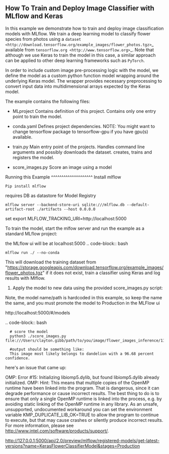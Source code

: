 ## How To Train and Deploy Image Classifier with MLflow and Keras

In this example we demonstrate how to train and deploy image classification models with MLflow.
We train a deep learning model to classify flower species from photos using a `dataset <http://download.tensorflow.org/example_images/flower_photos.tgz>`_ available from `tensorflow.org <http://www.tensorflow.org>`_. Note that although we use Keras to train the model in this case,
a similar approach can be applied to other deep learning frameworks such as `PyTorch`.

In order to include custom image pre-processing logic with the model, we define the model as a
custom python function model wrapping around the underlying Keras model. The wrapper provides
necessary preprocessing to convert input data into multidimensional arrays expected by the
Keras model.

The example contains the following files:

-   MLproject
    Contains definition of this project. Contains only one entry point to train the model.

-   conda.yaml
    Defines project dependencies. NOTE: You might want to change tensorflow package to tensorflow-gpu
    if you have gpu(s) available.

-   train.py
    Main entry point of the projects. Handles command line arguments and possibly downloads the
    dataset. creates, trains and registers the model.

-   score_images.py
    Score an image using a model

Running this Example
^^^^^^^^^^^^^^^^^^^^
Install mlflow

    Pip install mlflow

requires DB as datastore for Model Registry

    mlflow server --backend-store-uri sqlite:///mlflow.db --default-artifact-root ./artifacts --host 0.0.0.0

set
export MLFLOW_TRACKING_URI=http://localhost:5000

To train the model, start the mlfow server and run the example as a standard MLflow project:

the MLflow ui will be at localhost:5000
.. code-block:: bash

    mlflow run ./ --no-conda

This will download the training dataset from "https://storage.googleapis.com/download.tensorflow.org/example_images/flower_photos.tgz" if it does not exist, train a classifier using Keras and
log results with Mlflow.

1. Apply the model to new data using the provided score_images.py script:

Note, the model name/path is hardcoded in this example, so keep the name the same, and you must promote the model to Production in the MLFlow ui

http://localhost:5000/#/models

.. code-block:: bash

      # score the model
      python3 ./score_images.py file:///Users/clayton.gibb/path/to/you/image/flower_images_inference/110472418_87b6a3aa98_m.jpg

      #output should be something like:
      This image most likely belongs to dandelion with a 96.68 percent confidence.

here's an issue that came up:

OMP: Error #15: Initializing libiomp5.dylib, but found libiomp5.dylib already initialized.
OMP: Hint: This means that multiple copies of the OpenMP runtime have been linked into the program. That is dangerous, since it can degrade performance or cause incorrect results. The best thing to do is to ensure that only a single OpenMP runtime is linked into the process, e.g. by avoiding static linking of the OpenMP runtime in any library. As an unsafe, unsupported, undocumented workaround you can set the environment variable KMP_DUPLICATE_LIB_OK=TRUE to allow the program to continue to execute, but that may cause crashes or silently produce incorrect results. For more information, please see http://www.intel.com/software/products/support/.

http://127.0.0.1:5000/api/2.0/preview/mlflow/registered-models/get-latest-versions?name=KerasFlowerClassifierModel&stages=Production
